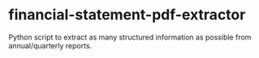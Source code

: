 # financial-statement-pdf-extractor
Python script to extract as many structured information as possible from annual/quarterly reports.
